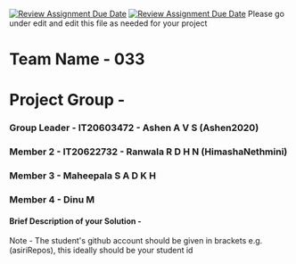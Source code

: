 [![Review Assignment Due Date](https://classroom.github.com/assets/deadline-readme-button-24ddc0f5d75046c5622901739e7c5dd533143b0c8e959d652212380cedb1ea36.svg)](https://classroom.github.com/a/-uR1f4-1)
[![Review Assignment Due Date](https://classroom.github.com/assets/deadline-readme-button-8d59dc4de5201274e310e4c54b9627a8934c3b88527886e3b421487c677d23eb.svg)](https://classroom.github.com/a/-uR1f4-1)
Please go under edit and edit this file as needed for your project

# Team Name - 033
# Project Group - 
### Group Leader - IT20603472 - Ashen A V S (Ashen2020)
### Member 2 - IT20622732 - Ranwala R D H N (HimashaNethmini)
### Member 3 -   Maheepala S A D K H
### Member 4 -  Dinu M

#### Brief Description of your Solution - 

Note - The student's github account should be given in brackets e.g. (asiriRepos), this ideally should be your student id 
